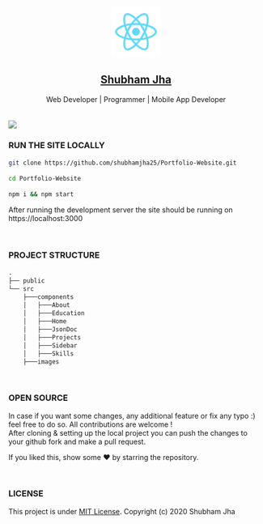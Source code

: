 <p align="center">
  <a href="https://shubhamjha25.github.io/">
    <img alt="ReactJS" src="https://raw.githubusercontent.com/github/explore/80688e429a7d4ef2fca1e82350fe8e3517d3494d/topics/react/react.png" width="100" />
    <h2 align="center">Shubham Jha</h2>
  </a>
</p> 
<p align="center">Web Developer | Programmer | Mobile App Developer</p>

<br />

<img src="https://github.com/shubhamjha25/react-website/blob/master/src/images/JSON_SHUBHAM.png" align="center" />

<br />

### RUN THE SITE LOCALLY


```bash
git clone https://github.com/shubhamjha25/Portfolio-Website.git
```

```bash
cd Portfolio-Website
```
```bash
npm i && npm start
```

After running the development server the site should be running on https://localhost:3000

<br />

### PROJECT STRUCTURE


    .
    ├── public
    └── src
        ├───components
        │   ├───About
        │   ├───Education
        │   ├───Home
        │   ├───JsonDoc
        │   ├───Projects
        │   ├───Sidebar
        │   ├───Skills
        ├───images

<br />

### OPEN SOURCE

In case if you want some changes, any additional feature or fix any typo :) feel free to do so. All contributions are welcome ! <br />
After cloning & setting up the local project you can push the changes to your github fork and make a pull request.

If you liked this, show some :heart: by starring the repository.

<br />

### LICENSE

This project is under <a href="https://en.wikipedia.org/wiki/MIT_License">MIT License</a>. Copyright (c) 2020   Shubham Jha
